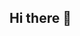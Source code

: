 ## Hi there 👋

<!--
**Asyfulazhim/Asyfulazhim** is a ✨ _special_ ✨ repository because its `README.md` (this file) appears on your GitHub profile.

Here are some ideas to get you started:

- 🔭 I’m currently completing Machine Learning Proffesional Certificate
- 🌱 I’m currently learning Pyhon Machine LEarning and Data Science
